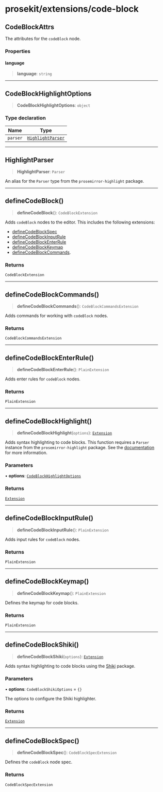 # prosekit/extensions/code-block

<a id="CodeBlockAttrs" name="CodeBlockAttrs"></a>

## CodeBlockAttrs

The attributes for the `codeBlock` node.

### Properties

<a id="language" name="language"></a>

#### language

> **language**: `string`

***

<a id="CodeBlockHighlightOptions" name="CodeBlockHighlightOptions"></a>

## CodeBlockHighlightOptions

> **CodeBlockHighlightOptions**: `object`

### Type declaration

| Name | Type |
| ------ | ------ |
| `parser` | [`HighlightParser`](code-block.md#HighlightParser) |

***

<a id="HighlightParser" name="HighlightParser"></a>

## HighlightParser

> **HighlightParser**: `Parser`

An alias for the `Parser` type from the `prosemirror-highlight` package.

***

<a id="defineCodeBlock" name="defineCodeBlock"></a>

## defineCodeBlock()

> **defineCodeBlock**(): `CodeBlockExtension`

Adds `codeBlock` nodes to the editor. This includes the following extensions:

- [defineCodeBlockSpec](code-block.md#defineCodeBlockSpec)
- [defineCodeBlockInputRule](code-block.md#defineCodeBlockInputRule)
- [defineCodeBlockEnterRule](code-block.md#defineCodeBlockEnterRule)
- [defineCodeBlockKeymap](code-block.md#defineCodeBlockKeymap)
- [defineCodeBlockCommands](code-block.md#defineCodeBlockCommands).

### Returns

`CodeBlockExtension`

***

<a id="defineCodeBlockCommands" name="defineCodeBlockCommands"></a>

## defineCodeBlockCommands()

> **defineCodeBlockCommands**(): `CodeBlockCommandsExtension`

Adds commands for working with `codeBlock` nodes.

### Returns

`CodeBlockCommandsExtension`

***

<a id="defineCodeBlockEnterRule" name="defineCodeBlockEnterRule"></a>

## defineCodeBlockEnterRule()

> **defineCodeBlockEnterRule**(): `PlainExtension`

Adds enter rules for `codeBlock` nodes.

### Returns

`PlainExtension`

***

<a id="defineCodeBlockHighlight" name="defineCodeBlockHighlight"></a>

## defineCodeBlockHighlight()

> **defineCodeBlockHighlight**(`options`): [`Extension`](../core.md#ExtensionT)

Adds syntax highlighting to code blocks. This function requires a `Parser`
instance from the `prosemirror-highlight` package. See the
[documentation](https://github.com/ocavue/prosemirror-highlight) for more
information.

### Parameters

• **options**: [`CodeBlockHighlightOptions`](code-block.md#CodeBlockHighlightOptions)

### Returns

[`Extension`](../core.md#ExtensionT)

***

<a id="defineCodeBlockInputRule" name="defineCodeBlockInputRule"></a>

## defineCodeBlockInputRule()

> **defineCodeBlockInputRule**(): `PlainExtension`

Adds input rules for `codeBlock` nodes.

### Returns

`PlainExtension`

***

<a id="defineCodeBlockKeymap" name="defineCodeBlockKeymap"></a>

## defineCodeBlockKeymap()

> **defineCodeBlockKeymap**(): `PlainExtension`

Defines the keymap for code blocks.

### Returns

`PlainExtension`

***

<a id="defineCodeBlockShiki" name="defineCodeBlockShiki"></a>

## defineCodeBlockShiki()

> **defineCodeBlockShiki**(`options`): [`Extension`](../core.md#ExtensionT)

Adds syntax highlighting to code blocks using the [Shiki](https://github.com/shikijs/shiki) package.

### Parameters

• **options**: `CodeBlockShikiOptions` = `{}`

The options to configure the Shiki highlighter.

### Returns

[`Extension`](../core.md#ExtensionT)

***

<a id="defineCodeBlockSpec" name="defineCodeBlockSpec"></a>

## defineCodeBlockSpec()

> **defineCodeBlockSpec**(): `CodeBlockSpecExtension`

Defines the `codeBlock` node spec.

### Returns

`CodeBlockSpecExtension`
